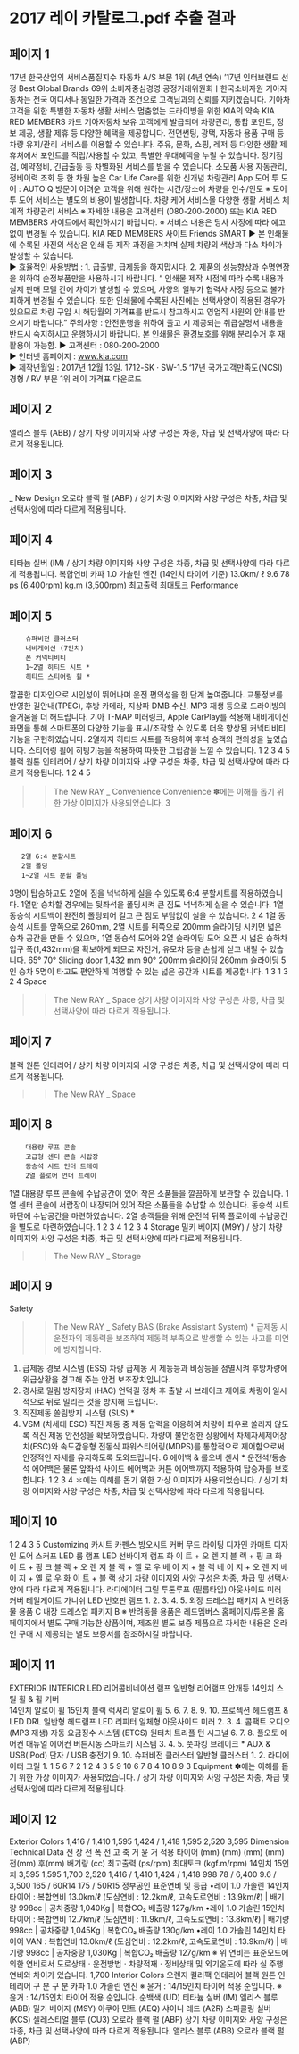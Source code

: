 # 2017 레이 카탈로그.pdf 추출 결과

## 페이지 1

’17년 한국산업의 서비스품질지수
자동차 A/S 부문 1위 (4년 연속)
’17년 인터브랜드 선정
Best Global Brands 69위
소비자중심경영
공정거래위원회ㅣ한국소비자원
               기아자동차는 전국 어디서나 동일한 가격과 조건으로 고객님과의 신뢰를 지키겠습니다.
기아차 고객을 위한 특별한 자동차 생활 서비스
멈춤없는 드라이빙을 위한 KIA의 약속
KIA RED MEMBERS 카드
기아자동차 보유 고객에게 발급되며 
차량관리, 통합 포인트, 정보 제공, 
생활 제휴 등 다양한 혜택을 제공합니다.
전면썬팅, 광택, 자동차 용품 구매 등 
차량 유지/관리 서비스를 이용할 수 
있습니다.
주유, 문화, 쇼핑, 레저 등 다양한 생활 
제휴처에서 포인트를 적립/사용할 수
있고, 특별한 우대혜택을 누릴 수 
있습니다.
정기점검, 예약정비, 긴급출동 등 
차별화된 서비스를 받을 수 있습니다.
소모품 사용 자동관리, 정비이력 조회 등 
한 차원 높은 Car Life Care를 위한 
신개념 차량관리 App
도어 투 도어 : AUTO Q 방문이 어려운 고객을 
위해 원하는 시간/장소에 차량을 인수/인도
※ 도어 투 도어 서비스는 별도의 비용이 
    발생합니다.
차량 케어 서비스몰
다양한 생활 서비스
체계적 차량관리 서비스
※ 자세한 내용은 고객센터 (080-200-2000) 또는 KIA RED MEMBERS 사이트에서 확인하시기 바랍니다.   ※ 서비스 내용은 당사 사정에 따라 예고없이 변경될 수 있습니다.
KIA RED MEMBERS 사이트
Friends
SMART
▶ 본 인쇄물에 수록된 사진의 색상은 인쇄 등 제작 과정을 거치며 실제 차량의 색상과 다소 차이가 발생할 수 있습니다.    
▶ 효율적인 사용방법 : 1. 급출발, 급제동을 하지맙시다.   2. 제품의 성능향상과 수명연장을 위하여 순정부품만을 사용하시기 바랍니다.
 “ 인쇄물 제작 시점에 따라 수록 내용과 실제 판매 모델 간에 차이가 발생할 수 있으며, 사양의 일부가 협력사 사정 등으로 불가피하게 변경될 수 있습니다. 
   또한 인쇄물에 수록된 사진에는 선택사양이 적용된 경우가 있으므로 차량 구입 시 해당월의 가격표를 반드시 참고하시고 영업직 사원의 안내를 받으시기 바랍니다.”
    주의사항 : 안전운행을 위하여 출고 시 제공되는 취급설명서 내용을 반드시 숙지하시고 운행하시기 바랍니다.
    본 인쇄물은 환경보호를 위해 분리수거 후 재활용이 가능함.
▶ 고객센터 : 080-200-2000  
▶ 인터넷 홈페이지 : www.kia.com         
▶ 제작년월일 : 2017년 12월 13일.   1712-SK · SW-1.5
‘17년 국가고객만족도(NCSI)
경형 / RV 부문 1위
레이 가격표 다운로드


## 페이지 2

앨리스 블루 (ABB) / 상기 차량 이미지와 사양 구성은 차종, 차급 및 선택사양에 따라 다르게 적용됩니다.


## 페이지 3

_ New Design
오로라 블랙 펄 (ABP) / 상기 차량 이미지와 사양 구성은 차종, 차급 및 선택사양에 따라 다르게 적용됩니다.


## 페이지 4

티타늄 실버 (IM) / 상기 차량 이미지와 사양 구성은 차종, 차급 및 선택사양에 따라 다르게 적용됩니다.
복합연비
카파 1.0 가솔린 엔진 (14인치 타이어 기준)
13.0km/ ℓ
9.6
78 ps 
(6,400rpm)
kg.m
(3,500rpm)
최고출력
최대토크
Performance


## 페이지 5

        슈퍼비전 클러스터
        내비게이션 (7인치)
        폰 커넥티비티
        1~2열 히티드 시트 *
        히티드 스티어링 휠 *
깔끔한 디자인으로 시인성이 뛰어나며 운전 편의성을 한 단계 높여줍니다.
교통정보를 반영한 길안내(TPEG), 후방 카메라, 지상파 DMB 수신, MP3 재생 등으로
드라이빙의 즐거움을 더 해드립니다.
기아 T-MAP 미러링크, Apple CarPlay를 적용해 내비게이션 화면을 통해 스마트폰의
다양한 기능을 표시/조작할 수 있도록 더욱 향상된 커넥티비티 기능을 구현하였습니다.
2열까지 히티드 시트를 적용하여 후석 승객의 편의성을 높였습니다.
스티어링 휠에 히팅기능을 적용하여 따뜻한 그립감을 느낄 수 있습니다.
1
2
3
4
5
블랙 원톤 인테리어 / 상기 차량 이미지와 사양 구성은 차종, 차급 및 선택사양에 따라 다르게 적용됩니다.
1
2
4
5
>> The New RAY _ Convenience
Convenience
✽에는 이해를 돕기 위한 가상 이미지가 사용되었습니다.
3


## 페이지 6

       2열 6:4 분할시트
       2열 폴딩
       1~2열 시트 분할 폴딩
3명이 탑승하고도 2열에 짐을 넉넉하게 실을 수 있도록 6:4 분할시트를 
적용하였습니다.
1열만 승차할 경우에는 뒷좌석을 폴딩시켜 큰 짐도 넉넉하게 
실을 수 있습니다.
1열 동승석 시트백이 완전히 폴딩되어 길고 큰 짐도 부담없이 
실을 수 있습니다.
2
4
1열 동승석 시트를 앞쪽으로 260mm, 2열 시트를 뒤쪽으로 200mm 슬라이딩 
시키면 넓은 승차 공간을 만들 수 있으며, 1열 동승석 도어와 2열 슬라이딩 도어 
오픈 시 넓은 승하차 입구 폭(1,432mm)을 확보하게 되므로 자전거, 유모차 등을 
손쉽게 싣고 내릴 수 있습니다.
65°
70°
Sliding door 
1,432 mm
90°
200mm  슬라이딩
260mm  슬라이딩
       5인 승차
5명이 타고도 편안하게 여행할 수 있는 넓은 공간과 시트를 제공합니다.
1
3
1
3
2
4
Space
>> The New RAY _ Space
상기 차량 이미지와 사양 구성은 차종, 차급 및 선택사양에 따라 다르게 적용됩니다.


## 페이지 7

블랙 원톤 인테리어 / 상기 차량 이미지와 사양 구성은 차종, 차급 및 선택사양에 따라 다르게 적용됩니다.
>> The New RAY _ Space


## 페이지 8

        대용량 루프 콘솔
        고급형 센터 콘솔 서랍장
        동승석 시트 언더 트레이
        2열 플로어 언더 트레이
1열 대용량 루프 콘솔에 수납공간이 있어 작은 소품들을 깔끔하게 보관할 수 있습니다.
1열 센터 콘솔에 서랍장이 내장되어 있어 작은 소품들을 수납할 수 있습니다.
동승석 시트 하단에 수납공간을 마련하였습니다.
2열 승객들을 위해 운전석 뒤쪽 플로어에 수납공간을 별도로 마련하였습니다.
1
2
3
4
1
2
3
4
Storage
밀키 베이지 (M9Y) / 상기 차량 이미지와 사양 구성은 차종, 차급 및 선택사양에 따라 다르게 적용됩니다.
>> The New RAY _ Storage


## 페이지 9

Safety
>> The New RAY _ Safety
BAS (Brake Assistant System) *
급제동 시 운전자의 제동력을 보조하여 제동력 
부족으로 발생할 수 있는 사고를 미연에 방지합니다.
1. 급제동 경보 시스템 (ESS)
차량 급제동 시 제동등과 비상등을 점멸시켜 
후방차량에 위급상황을 경고해 주는 안전 
보조장치입니다.
2. 경사로 밀림 방지장치 (HAC)
언덕길 정차 후 출발 시 브레이크 제어로 차량이 
일시적으로 뒤로 밀리는 것을 방지해 드립니다.
3. 직진제동 쏠림방지 시스템 (SLS) *
4. VSM (차세대 ESC)
직진 제동 중 제동 압력을 이용하여 차량이 좌우로 
쏠리지 않도록 직진 제동 안전성을 확보하였습니다.
차량이 불안정한 상황에서 차체자세제어장치(ESC)와
속도감응형 전동식 파워스티어링(MDPS)를 통합적으로
제어함으로써 안정적인 자세를 유지하도록 도와드립니다.
6 에어백 & 롤오버 센서 *
운전석/동승석 에어백은 물론 앞좌석 사이드 에어백과 커튼 에어백까지 
적용하여 탑승자를 보호합니다.
1
2
3
4
✽에는 이해를 돕기 위한 가상 이미지가 사용되었습니다. / 상기 차량 이미지와 사양 구성은 차종, 차급 및 선택사양에 따라 다르게 적용됩니다.


## 페이지 10

1
2
4
3
5
Customizing
카시트
카펜스
방오시트 커버
무드 라이팅
디자인 카매트
디자인 도어 스커프
LED 룸 램프
LED 선바이저 램프
화
이
트 
+ 
오
렌
지
블
랙 
+ 
핑
크
화
이
트 
+ 
핑
크
블
랙 
+ 
오
렌
지
블
랙 
+ 
옐
로
우
베
이
지 
+ 
블
랙
베
이
지 
+ 
오
렌
지
베
이
지 
+ 
옐
로
우
화
이
트 
+ 
블
랙
상기 차량 이미지와 사양 구성은 차종, 차급 및 선택사양에 따라 다르게 적용됩니다.
라디에이터 그릴
투톤루프 (필름타입)
아웃사이드 미러 커버
테일게이트 가니쉬
LED 번호판 램프
1.
2.
3.
4.
5.
외장 드레스업 패키지
A
반려동물 용품
C
내장 드레스업 패키지
B
※ 반려동물 용품은 레드멤버스 홈페이지/튜온몰 홈페이지에서 별도 구매 가능한 상품이며,
    제조원 별도 보증 제품으로 자세한 내용은 온라인 구매 시 제공되는 별도 보증서를 참조하시길 바랍니다.


## 페이지 11

EXTERIOR
INTERIOR
LED 리어콤비네이션 램프
일반형 리어램프
안개등
14인치 스틸 휠 & 휠 커버      
14인치 알로이 휠
15인치 블랙 럭셔리 알로이 휠
5.
6.
7.
8.
9.
10.
프로젝션 헤드램프 & LED DRL
일반형 헤드램프
LED 리피터 일체형 아웃사이드 미러
2.
3.
4.
콤팩트 오디오 (MP3 재생)
자동 요금징수 시스템 (ETCS)
원터치 트리플 턴 시그널
6.
7.
8.
풀오토 에어컨
매뉴얼 에어컨
버튼시동 스마트키 시스템
3.
4.
5.
풋파킹 브레이크 *
AUX & USB(iPod) 단자 / USB 충전기
9.
10.
슈퍼비전 클러스터
일반형 클러스터
1.
2.
라디에이터 그릴
1.
1
5
6
7
2
1
2
4
3
5
9
10
6
7
8
4
10
8
9
3
Equipment
✽에는 이해를 돕기 위한 가상 이미지가 사용되었습니다. / 상기 차량 이미지와 사양 구성은 차종, 차급 및 선택사양에 따라 다르게 적용됩니다.


## 페이지 12

Exterior Colors
1,416 / 1,410
1,595
1,424 / 1,418
1,595
2,520
3,595
Dimension
Technical Data
전   장
전   폭
전   고
축   거
윤   거
적용 타이어
(mm)
(mm)
(mm)
(mm)
전(mm)
후(mm)
배기량                           (cc)
최고출력                (ps/rpm)
최대토크            (kgf.m/rpm)
14인치
15인치
3,595
1,595
1,700
2,520
1,416 / 1,410
1,424 / 1,418
998
78 / 6,400
9.6 / 3,500
165 / 60R14
175 / 50R15
정부공인 표준연비 및 등급
•레이 1.0 가솔린 14인치 타이어 : 복합연비 13.0km/ℓ (도심연비 : 12.2km/ℓ, 고속도로연비 : 13.9km/ℓ) | 배기량 998cc | 공차중량 1,040Kg | 복합CO₂ 배출량 127g/km 
•레이 1.0 가솔린 15인치 타이어 : 복합연비 12.7km/ℓ (도심연비 : 11.9km/ℓ, 고속도로연비 : 13.8km/ℓ) | 배기량 998cc | 공차중량 1,045Kg | 복합CO₂ 배출량 130g/km
•레이 1.0 가솔린 14인치 타이어 VAN : 복합연비 13.0km/ℓ (도심연비 : 12.2km/ℓ, 고속도로연비 : 13.9km/ℓ) | 배기량 998cc | 공차중량 1,030Kg | 복합CO₂ 배출량 127g/km
※ 위 연비는 표준모드에 의한 연비로서 도로상태ㆍ운전방법ㆍ차량적재ㆍ정비상태 및 외기온도에 따라 실 주행연비와 차이가 있습니다.
1,700
Interior Colors
오렌지 컬러팩 인테리어
블랙 원톤 인테리어
구          분
구          분
카파 1.0 가솔린 엔진
※ 윤거 : 14/15인치 타이어 적용 순입니다.
※ 윤거 : 14/15인치 타이어 적용 순입니다.
순백색 
(UD)
티타늄 실버 
(IM)
앨리스 블루
 (ABB)
밀키 베이지 
(M9Y)
아쿠아 민트 
(AEQ)
샤이니 레드 
(A2R)
스파클링 실버 
(KCS)
셀레스티얼 블루 
(CU3)
오로라 블랙 펄 
(ABP)
상기 차량 이미지와 사양 구성은 차종, 차급 및 선택사양에 따라 다르게 적용됩니다.
앨리스 블루 (ABB)
오로라 블랙 펄 (ABP)


